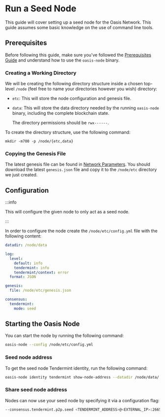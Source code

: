 # Run a Seed Node

This guide will cover setting up a seed node for the Oasis Network. This guide assumes some basic knowledge on the use of command line tools.

## Prerequisites

Before following this guide, make sure you've followed the [Prerequisites Guide](../prerequisites/oasis-node.md) and understand how to use the `oasis-node` binary.

### Creating a Working Directory

We will be creating the following directory structure inside a chosen top-level `/node` (feel free to name your directories however you wish) directory:

* `etc`: This will store the node configuration and genesis file.
* `data`: This will store the data directory needed by the running `oasis-node` binary, including the complete blockchain state.

  The directory permissions should be `rwx------`.

To create the directory structure, use the following command:

```text
mkdir -m700 -p /node/{etc,data}
```

### Copying the Genesis File

The latest genesis file can be found in [Network Parameters](../mainnet/README.md). You should download the latest `genesis.json` file and copy it to the `/node/etc` directory we just created.

## Configuration

:::info

This will configure the given node to only act as a seed node.

:::

In order to configure the node create the `/node/etc/config.yml` file with the following content:

```yaml
datadir: /node/data

log:
  level:
    default: info
    tendermint: info
    tendermint/context: error
  format: JSON

genesis:
  file: /node/etc/genesis.json

consensus:
  tendermint:
    mode: seed
```

## Starting the Oasis Node

You can start the node by running the following command:

```bash
oasis-node --config /node/etc/config.yml
```

### Seed node address

To get the seed node Tendermint identity, run the following command:

```bash
oasis-node identity tendermint show-node-address --datadir /node/data/
```

### Share seed node address

Nodes can now use your seed node by specifying it via a configuration flag:

```bash
--consensus.tendermint.p2p.seed <TENDERMINT_ADDRESS>@<EXTERNAL_IP>:26656
```

